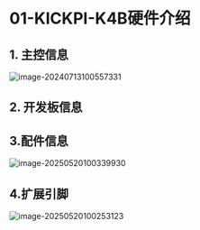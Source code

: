 # 01-KICKPI-K4B硬件介绍



## 1. 主控信息

![image-20240713100557331](http://tanzhtanzh.oss-cn-shenzhen.aliyuncs.com/img/image-20240713100557331.png)



## 2. 开发板信息





## 3.配件信息

![image-20250520100339930](http://tanzhtanzh.oss-cn-shenzhen.aliyuncs.com/img/image-20250520100339930.png)

## 4.扩展引脚

![image-20250520100253123](http://tanzhtanzh.oss-cn-shenzhen.aliyuncs.com/img/image-20250520100253123.png)
